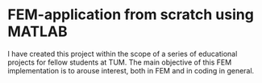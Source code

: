 # FEM-application from scratch using MATLAB

I have created this project within the scope of a series of educational projects for fellow students at TUM.
The main objective of this FEM implementation is to arouse interest, both in FEM and in coding in general.
